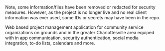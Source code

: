 Note, some information/files have been removed or redacted for security measures. However, as the project is no longer live and no real client information was ever used, some IDs or secrets may have been  in the repo.  

Web based project management application for community service organizations on grounds and in the greater Charlottesville area equiped with in app communication, security authentication, social media integration, to-do lists, calendars and more.